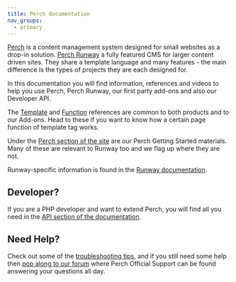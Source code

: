 ```yaml
---
title: Perch documentation
nav_groups:
  - primary
---
```


[Perch](https://grabaperch.com) is a content management system designed for small websites as a drop-in solution. [Perch Runway](https://perchrunway.com) a fully featured CMS for larger content driven sites. They share a template language and many features - the main difference is the types of projects they are each designed for.

In this documentation you will find information, references and videos to help you use Perch, Perch Runway, our first party add-ons and also our Developer API.

The [Template](/templates) and [Function](/functions) references are common to both products and to our Add-ons. Head to these if you want to know how a certain page function of template tag works.

Under the [Perch section of the site](/perch) are our Perch Getting Started materials. Many of these are relevant to Runway too and we flag up where they are not.

Runway-specific information is found in the [Runway documentation](/runway).

## Developer?

If you are a PHP developer and want to extend Perch, you will find all you need in the [API section of the documentation](/api).

## Need Help?

Check out some of the [troubleshooting tips](/perch/help/), and if you still need some help then [pop along to our forum](https://community.perchcms.com/forum/) where Perch Official Support can be found answering your questions all day.
